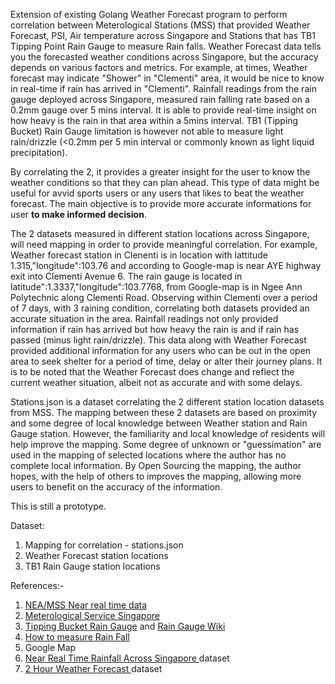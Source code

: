 Extension of existing Golang Weather Forecast program to perform correlation between Meterological Stations (MSS) that provided Weather Forecast, PSI, Air temperature across Singapore and Stations that has TB1 Tipping Point Rain Gauge to measure Rain falls. Weather Forecast data tells you the forecasted weather conditions across Singapore, but the accuracy depends on various factors and metrics. For example, at times, Weather forecast may indicate "Shower" in "Clementi" area, it would be nice to know in real-time if rain has arrived in "Clementi". Rainfall readings from the rain gauge deployed across Singapore, measured rain falling rate based on a 0.2mm gauge over 5 mins interval. It is able to provide real-time insight on how heavy is the rain in that area within a 5mins interval. TB1 (Tipping Bucket) Rain Gauge limitation is however not able to measure light rain/drizzle (<0.2mm per 5 min interval or commonly known as light liquid precipitation).

By correlating the 2, it provides a greater insight for the user to know the weather conditions so that they can plan ahead. This type of data might be useful for avvid sports users or any users that likes to beat the weather forecast. The main objective is to provide more accurate informations for user <b>to make informed decision</b>.

The 2 datasets measured in different station locations across Singapore, will need mapping in order to provide meaningful correlation. For example, Weather forecast station in Clenenti is in location with lattitude 1.315,"longitude":103.76 and according to Google-map is near AYE highway exit into Clementi Avenue 6. The rain gauge is located in latitude":1.3337,"longitude":103.7768, from Google-map is in Ngee Ann Polytechnic along Clementi Road. Observing within Clementi over a period of 7 days, with 3 raining condition, correlating both datasets provided an accurate situation in the area. Rainfall readings not only provided information if rain has arrived but how heavy the rain is and if rain has passed (minus light rain/drizzle). This data along with Weather Forecast provided additional information for any users who can be out in the open area to seek shelter for a period of time, delay or alter their journey plans. It is to be noted that the Weather Forecast does change and reflect the current weather situation, albeit not as accurate and with some delays.

Stations.json is a dataset correlating the 2 different station location datasets from MSS. The mapping between these 2 datasets are based on proximity and some degree of local knowledge between Weather station and Rain Gauge station. However, the familiarity and local knowledge of residents will help improve the mapping. Some degree of unknown or "guessimation" are used in the mapping of selected locations where the author has no complete local information. By Open Sourcing the mapping, the author hopes, with the help of others to improves the mapping, allowing more users to benefit on the accuracy of the information.

This is still a prototype.

Dataset:
1. Mapping for correlation - stations.json
2. Weather Forecast station locations 
3. TB1 Rain Gauge station locations

References:-
1. <a href="https://www.nea.gov.sg/corporate-functions/resources/facts-figures/mq">NEA/MSS Near real time data </a>
2. <a href="http://www.weather.gov.sg/faq/"> Meterological Service Singapore </a>
3. <a href="http://www.emesystems.com/davis/documents/D7852%20Installation.pdf">Tipping Bucket Rain Gauge</a> and <a href="https://en.wikipedia.org/wiki/Rain_gauge"> Rain Gauge Wiki </a>
4. <a href="https://kids.frontiersin.org/article/10.3389/frym.2018.00038"> How to measure Rain Fall </a>
5. Google Map
6. <a href="https://data.gov.sg/dataset/realtime-weather-readings?resource_id=8bd37e06-cdd7-4ca4-9ad8-5754eb70a33d"> Near Real Time Rainfall Across Singapore </a> dataset
7. <a href="https://data.gov.sg/dataset/weather-forecast"> 2 Hour Weather Forecast </a> dataset
